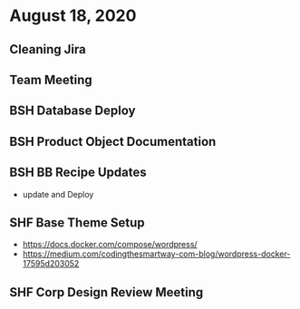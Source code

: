 # August 18, 2020

## Cleaning Jira

## Team Meeting

## BSH Database Deploy

## BSH Product Object Documentation

## BSH BB Recipe Updates
- update and Deploy

## SHF Base Theme Setup
- https://docs.docker.com/compose/wordpress/
- https://medium.com/codingthesmartway-com-blog/wordpress-docker-17595d203052

## SHF Corp Design Review Meeting